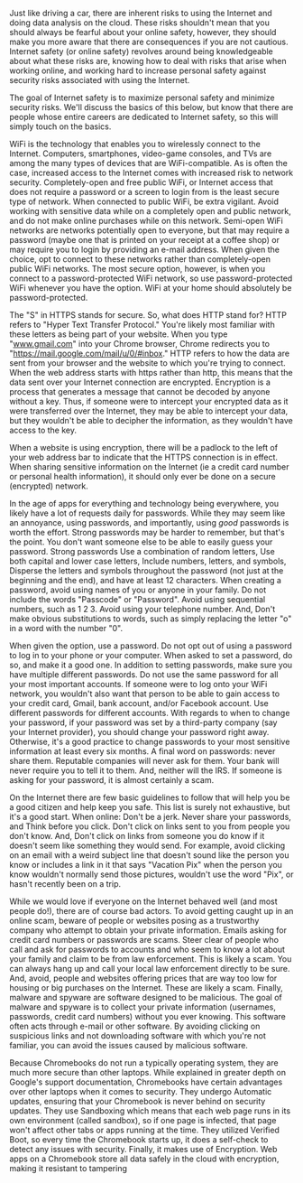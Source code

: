Just like driving a car, there are inherent risks to using the Internet and doing data analysis on the cloud. These risks shouldn't mean that you should always be fearful about your online safety, however, they should make you more aware that there are consequences if you are not cautious. Internet safety (or online safety) revolves around being knowledgeable about what these risks are, knowing how to deal with risks that arise when working online, and working hard to increase personal safety against security risks associated with using the Internet.

The goal of Internet safety is to maximize personal safety and minimize security risks. We'll discuss the basics of this below, but know that there are people whose entire careers are dedicated to Internet safety, so this will simply touch on the basics.

WiFi is the technology that enables you to wirelessly connect to the Internet. Computers, smartphones, video-game consoles, and TVs are among the many types of devices that are WiFi-compatible. As is often the case, increased access to the Internet comes with increased risk to network security. Completely-open and free public WiFi, or Internet access that does not require a password or a screen to login from is the least secure type of network. When connected to public WiFi, be extra vigilant. Avoid working with sensitive data while on a completely open and public network, and do not make online purchases while on this network. Semi-open WiFi networks are networks potentially open to everyone, but that may require a password (maybe one that is printed on your receipt at a coffee shop) or may require you to login by providing an e-mail address. When given the choice, opt to connect to these networks rather than completely-open public WiFi networks. The most secure option, however, is when you connect to a password-protected WiFi network, so use password-protected WiFi whenever you have the option. WiFi at your home should absolutely be password-protected. 

The "S" in HTTPS stands for secure. So, what does HTTP stand for? HTTP refers to "Hyper Text Transfer Protocol." You're likely most familiar with these letters as being part of your website. When you type "www.gmail.com" into your Chrome browser, Chrome redirects you to "https://mail.google.com/mail/u/0/#inbox." HTTP refers to how the data are sent from your browser  and the website to which you're trying to connect. When the web address starts with https rather than http, this means that the data sent over your Internet connection are encrypted. Encryption is a process that generates a message that cannot be decoded by anyone without a key. Thus, if someone were to intercept your encrypted data as it were transferred over the Internet, they may be able to intercept your data, but they wouldn't be able to decipher the information, as they wouldn't have access to the key. 

When a website is using encryption, there will be a padlock to the left of your web address bar to indicate that the HTTPS connection is in effect. When sharing sensitive information on the Internet (ie a credit card number or personal health information), it should only ever be done on a secure (encrypted) network. 

In the age of apps for everything and technology being everywhere, you likely have a lot of requests daily for passwords. While they may seem like an annoyance, using passwords, and importantly, using *good* passwords is worth the effort. Strong passwords may be harder to remember, but that's the point. You don't want someone else to be able to easily guess your password. Strong passwords Use a combination of random letters, Use both capital and lower case letters, Include numbers, letters, and symbols, Disperse the letters and symbols throughout the password (not just at the beginning and the end), and have at least 12 characters. When creating a password, avoid using names of you or anyone in your family. Do not include the words "Passcode" or "Password". Avoid using sequential numbers, such as 1 2 3. Avoid using your telephone number. And, Don't make obvious substitutions to words, such as simply replacing the letter "o" in a word with the number "0".

When given the option, use a password. Do not opt out of using a password to log in to your phone or your computer. When asked to set a password, do so, and make it a good one. In addition to setting passwords, make sure you have multiple different passwords. Do not use the same password for all your most important accounts. If someone were to log onto your WiFi network, you wouldn't also want that person to be able to gain access to your credit card, Gmail, bank account, and/or Facebook account. Use different passwords for different accounts. With regards to when to change your password, if your password was set by a third-party company (say your Internet provider), you should change your password right away. Otherwise, it's a good practice to change passwords to your most sensitive information at least every six months. A final word on passwords: never share them. Reputable companies will never ask for them. Your bank will never require you to tell it to them. And, neither will the IRS. If someone is asking for your password, it is almost certainly a scam. 

On the Internet there are few basic guidelines to follow that will help you be a good citizen and help keep you safe. This list is surely not exhaustive, but it's a good start. When online: Don't be a jerk. Never share your passwords, and Think before you click. Don't click on links sent to you from people you don't know. And, Don't click on links from someone you do know if it doesn't seem like something they would send. For example, avoid clicking on  an email with a weird subject line that doesn't sound like the person you know or includes a link in it that says "Vacation Pix" when the person you know wouldn't normally send those pictures, wouldn't use the word "Pix", or hasn't recently been on a trip.

While we would love if everyone on the Internet behaved well (and most people do!), there are of course bad actors. To avoid getting caught up in an online scam, beware of people or websites posing as a trustworthy company who attempt to obtain your private information.  Emails asking for credit card numbers or passwords are scams. Steer clear of people who call and ask for passwords to accounts and who seem to know a lot about your family and claim to be from law enforcement. This is likely a scam. You can always hang up and call your local law enforcement directly to be sure. And, avoid, people and websites offering prices that are way too low for housing or big purchases on the Internet. These are likely a scam. Finally, malware and spyware are software designed to be malicious. The goal of malware and spyware is to collect your private information (usernames, passwords, credit card numbers) without you ever knowing. This software often acts through e-mail or other software. By avoiding clicking on suspicious links and not downloading software with which you're not familiar, you can avoid the issues caused by malicious software.

Because Chromebooks do not run a typically operating system, they are much more secure than other laptops. While explained in greater depth on Google's support documentation, Chromebooks have certain advantages over other laptops when it comes to security. They undergo Automatic updates, ensuring that your Chromebook is never behind on security updates. They use Sandboxing which means that each web page runs in its own environment (called sandbox), so if one page is infected, that page won't affect other tabs or apps running at the time. They utilized Verified Boot, so every time the Chromebook starts up, it does a self-check to detect any issues with security. Finally, it makes use of Encryption. Web apps on a Chromebook store all data safely in the cloud with encryption, making it resistant to tampering


